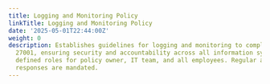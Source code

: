 ```yaml
---
title: Logging and Monitoring Policy
linkTitle: Logging and Monitoring Policy
date: '2025-05-01T22:44:00Z'
weight: 0
description: Establishes guidelines for logging and monitoring to comply with ISO/IEC
  27001, ensuring security and accountability across all information systems, with
  defined roles for policy owner, IT team, and all employees. Regular audits and incident
  responses are mandated.
---
```



<!-- Unsupported block type: unsupported -->